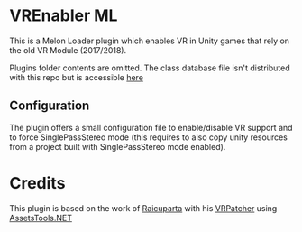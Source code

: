 # VREnabler ML

This is a Melon Loader plugin which enables VR in Unity games that rely on the old VR Module (2017/2018).

Plugins folder contents are omitted. The class database file isn't distributed with this repo but is accessible [here](https://github.com/nesrak1/AssetsTools.NET/releases)

## Configuration

The plugin offers a small configuration file to enable/disable VR support and to force SinglePassStereo mode (this requires to also copy unity resources from a project built with SinglePassStereo mode enabled).

# Credits

This plugin is based on the work of [Raicuparta](https://github.com/Raicuparta) with his [VRPatcher](https://github.com/Raicuparta/unity-vr-patcher) using [AssetsTools.NET](https://github.com/nesrak1/AssetsTools.NET)
